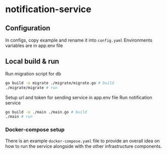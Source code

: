 # notification-service

## Configuration

In configs, copy example and rename it into `config.yaml`
Environments variables are in app.env file

## Local build & run

Run migration script for db
```bash
go build -o migrate ./migrate/migrate.go # build
./migrate/migrate # run 
```
Setup url and token for sending service in app.env file
Run notification service
```bash
go build -o ./main ./main.go # build
./main # run 
``` 

### Docker-compose setup

There is an example `docker-compose.yaml` file to provide an overall idea on how to run the service alongside with the other infrastructure components.
